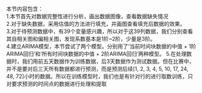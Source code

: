 本节内容包含：  
1.本节首先对数据完整性进行分析，画出数据图像，查看数据缺失情况  
2.对于缺失数据，采用估值的方法进行填充，并画图查看填充后数据的效果。  
3.对于待预测数据中，有39个变量感兴趣，所以对于这39列数据，我们分别查看其自相关图和偏相关图，发现系数基本是1阶~2阶，少量是3阶。  
4.建立ARIMA模型，本节尝试了两个模型。分别用了‘当前时间块数据的中值 + 1阶ARIMA回归’和‘所有时间块数据的中值 + 2阶ARIMA回归’两种模型。
5.在处理数据时，我们用前五天数据作为训练数据，后3天数据作为测试数据。但在比赛中，并不是要对后三天所有数据都进行预测，而是预测后续[1, 2, 3, 4, 5, 10, 17, 24, 48, 72]小时的数据。所以在训练模型时，我们也是有针对行的进行取数训练，只对要求预测的时间点的数据进行处理和提取  
